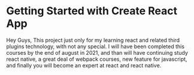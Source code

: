 # Getting Started with Create React App
Hey Guys, This project just only for my learning react and related third plugins technology, with not any special.
I will have been completed this courses by the end of august in 2021,
and than will have continuing study react native, a great deal of webpack courses, new feature for javascript, and finally you will become an expert at react and react native.